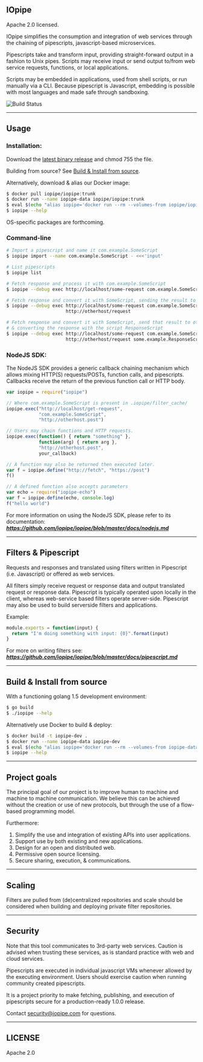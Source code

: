 IOpipe
---------------------------------------
Apache 2.0 licensed.

IOpipe simplifies the consumption and integration of web services through
the chaining of pipescripts, javascript-based microservices.

Pipescripts take and transform input, providing straight-forward output
in a fashion to Unix pipes. Scripts may receive input or send output to/from
web service requests, functions, or local applications.

Scripts may be embedded in applications, used from shell scripts, or run manually
via a CLI. Because pipescript is Javascript, embedding is possible with most
languages and made safe through sandboxing.

![Build Status](https://circleci.com/gh/iopipe/iopipe.png?circle-token=eae431abda6b19dbfca597af818bb01092211272)

---------------------------------------
Usage
---------------------------------------

### Installation:

Download the [latest binary release](https://github.com/iopipe/iopipe/releases) and chmod 755 the file.

Building from source? See [Build & Install from source](#build--install-from-source).

Alternatively, download & alias our Docker image:

```bash
$ docker pull iopipe/iopipe:trunk
$ docker run --name iopipe-data iopipe/iopipe:trunk
$ eval $(echo "alias iopipe='docker run --rm --volumes-from iopipe/iopipe:trunk'" | tee -a ~/.bashrc)
$ iopipe --help
```

OS-specific packages are forthcoming.

### Command-line

```sh
# Import a pipescript and name it com.example.SomeScript
$ iopipe import --name com.example.SomeScript - <<<'input'

# List pipescripts
$ iopipe list

# Fetch response and process it with com.example.SomeScript
$ iopipe --debug exec http://localhost/some-request com.example.SomeScript

# Fetch response and convert it with SomeScript, sending the result to otherhost
$ iopipe --debug exec http://localhost/some-request com.example.SomeScript \
                      http://otherhost/request

# Fetch response and convert it with SomeScript, send that result to otherhost,
# & converting the response with the script ResponseScript
$ iopipe --debug exec http://localhost/some-request com.example.SomeScript \
                      http://otherhost/request some.example.ResponseScript
```

### NodeJS SDK:

The NodeJS SDK provides a generic callback chaining mechanism which allows
mixing HTTP(S) requests/POSTs, function calls, and pipescripts. Callbacks
receive the return of the previous function call or HTTP body.

```javascript
var iopipe = require("iopipe")

// Where com.example.SomeScript is present in .iopipe/filter_cache/
iopipe.exec("http://localhost/get-request",
            "com.example.SomeScript",
            "http://otherhost.post")

// Users may chain functions and HTTP requests.
iopipe.exec(function() { return "something" },
            function(arg) { return arg },
            "http://otherhost.post",
            your_callback)

// A function may also be returned then executed later.
var f = iopipe.define("http://fetch", "https://post")
f()

// A defined function also accepts parameters
var echo = require("iopipe-echo")
var f = iopipe.define(echo, console.log)
f("hello world")
```

For more information on using the NodeJS SDK, please refer to its documentation:
***https://github.com/iopipe/iopipe/blob/master/docs/nodejs.md***

---------------------------------------
Filters & Pipescript
---------------------------------------

Requests and responses and translated using filters written in
Pipescript (i.e. Javascript) or offered as web services.

All filters simply receive request or response data and output
translated request or response data. Pipescript is typically operated
upon locally in the client, whereas web-service based filters operate
server-side. Pipescript may also be used to build serverside filters
and applications.

Example:

```javascript
module.exports = function(input) {
  return "I'm doing something with input: {0}".format(input)
}
```

For more on writing filters see:
***https://github.com/iopipe/iopipe/blob/master/docs/pipescript.md***

---------------------------------------
Build & Install from source
---------------------------------------

With a functioning golang 1.5 development environment:

```bash
$ go build
$ ./iopipe --help
```

Alternatively use Docker to build & deploy:

```bash
$ docker build -t iopipe-dev .
$ docker run --name iopipe-data iopipe-dev
$ eval $(echo "alias iopipe='docker run --rm --volumes-from iopipe-data iopipe-dev'" | tee -a ~/.bashrc)
$ iopipe --help
```

---------------------------------------
Project goals
---------------------------------------

The principal goal of our project is to improve
human to machine and machine to machine communication.
We believe this can be achieved without the creation
or use of new protocols, but through the use of
a flow-based programming model.

Furthermore:

1. Simplify the use and integration of existing APIs into
   user applications.
2. Support use by both existing and new applications.
3. Design for an open and distributed web.
4. Permissive open source licensing.
5. Secure sharing, execution, & communications.

---------------------------------------
Scaling
---------------------------------------

Filters are pulled from (de)centralized repositories
and scale should be considered when building and
deploying private filter repositories.

---------------------------------------
Security
---------------------------------------

Note that this tool communicates to 3rd-party
web services. Caution is advised when trusting
these services, as is standard practice with
web and cloud services.

Pipescripts are executed in individual
javascript VMs whenever allowed by the executing
environment. Users should exercise caution
when running community created pipescripts.

It is a project priority to make fetching, publishing,
and execution of pipescripts secure for a
production-ready 1.0.0 release.

Contact security@iopipe.com for questions.

---------------------------------------
LICENSE
---------------------------------------

Apache 2.0
